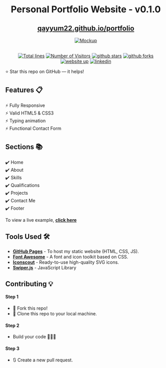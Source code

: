 <div align="center">

<h1>Personal Portfolio Website - v0.1.0</h1>

<h2>
  <a href="https://qayyum22.github.io/portfolio">qayyum22.github.io/portfolio</a>
</h2>


<div align="center">
  <a href="https://qayyum22.github.io/portfolio">
    <img alt="Mockup" src="https://github.com/qayyum22/portfolio/assets/54232882/82f7279a-639a-4df5-806c-cf4644fcd99a" />
  </a>
</div>

<br/>

<a href="https://github.com/qayyum22/portfolio"><img src="https://sloc.xyz/github/qayyum22/portfolio" alt="Total lines"></a>
<a href="https://github.com/qayyum22/portfolio"><img src="https://visitor-badge.laobi.icu/badge?page_id=qayyum22/qayyum22.github.io/portfolio" alt="Number of Visitors"></a>
<a href="https://github.com/qayyum22/portfolio/stargazers"><img src="https://img.shields.io/github/stars/qayyum22/portfolio" alt="github stars"></a>
<a href="https://github.com/qayyum22/portfolio/network/members"><img src="https://img.shields.io/github/forks/qayyum22/portfolio" alt="github forks"></a>
<a href="https://qayyum22.github.io/portfolio/"><img src="https://img.shields.io/badge/website-up-yellow" alt="website up"></a>
<a href="https://www.linkedin.com/in/mohammed-abdul-qayyum-siddiqui-670a88a4/"><img src="https://img.shields.io/badge/ask%20me-linkedin-1abc9c.svg" alt="linkedin"></a>

</div>

⭐ Star this repo on GitHub — it helps!

## Features 📋

⚡️ Fully Responsive\
⚡️ Valid HTML5 & CSS3\
⚡️ Typing animation\
⚡️ Functional Contact Form

## Sections 📚

✔️ Home\
✔️ About\
✔️ Skills \
✔️ Qualifications \
✔️ Projects\
✔️ Contact Me\
✔️ Footer

To view a live example, **[click here](https://qayyum22.github.io/portfolio/)**

## Tools Used 🛠️

- [**GitHub Pages**](https://docs.github.com/en/pages) - To host my static website (HTML, CSS, JS).
- [**Font Awesome**](https://fontawesome.com/) - A font and icon toolkit based on CSS.
- [**Iconscout**](https://iconscout.com/unicons) - Ready-to-use high-quality SVG icons.
- [**Swiper.js**](https://swiperjs.com/) - JavaScript Library

## Contributing 💡

#### Step 1

- 🍴 Fork this repo!
- 👯 Clone this repo to your local machine.

#### Step 2

- Build your code 🔨🔨🔨

#### Step 3

- 🔃 Create a new pull request.
